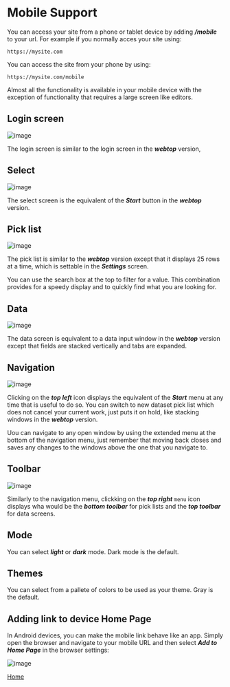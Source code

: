 # Mobile Support

You can access your site from a phone or tablet device by adding ***/mobile*** to your url.  For example if you
normally acces your site using:

```
https://mysite.com
```

You can access the site from your phone by using:

```
https://mysite.com/mobile
```

Almost all the functionality is available in your mobile device with the exception of functionality that requires a large screen like editors.

## Login screen

![image](images/Mobile1.jpg)

The login screen is similar to the login screen in the ***webtop*** version,

## Select

![image](images/Mobile2.jpg)

The select screen is the equivalent of the ***Start*** button in the ***webtop*** version.

## Pick list

![image](images/Mobile3.jpg)

The pick list is similar to the ***webtop*** version except that it displays 25 rows at a time, which is settable in the ***Settings*** screen.  

You can use the search box at the top to filter for a value.  This combination provides for a speedy display and to quickly find what you
are looking for.

## Data

![image](images/Mobile4.jpg)

The data screen is equivalent to a data input window in the ***webtop*** version except that fields are stacked vertically and tabs
are expanded.

## Navigation

![image](images/Mobile5.jpg)

Clicking on the ***top left*** icon displays the equivalent of the ***Start*** menu at any time that is useful to do so.
You can switch to new dataset pick list which does not cancel your current work, just puts it on hold, like stacking windows
in the ***webtop*** version.

Uou can navigate to any open window by using the extended menu at the bottom of the navigation menu, just remember that moving back
closes and saves any changes to the windows above the one that you navigate to.

## Toolbar

![image](images/Mobile6.jpg)

Similarly to the navigation menu, clickking on the ***top right*** ```menu``` icon displays wha would be the ***bottom toolbar***
for pick lists and the ***top toolbar*** for data screens.

## Mode

You can select ***light*** or ***dark*** mode.  Dark mode is the default.

## Themes

You can select from a pallete of colors to be used as your theme.  Gray is the default.

## Adding link to device Home Page

In Android devices, you can make the mobile link behave like an app.  Simply open the browser and navigate to your mobile URL
and then select ***Add to Home Page*** in the browser settings:

![image](images/Mobile7.jpg)

[Home](../README.md)
